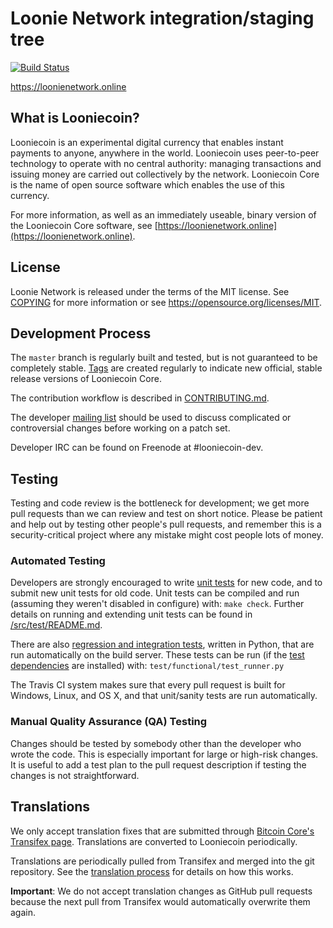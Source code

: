 Loonie Network integration/staging tree
=====================================

[![Build Status](https://travis-ci.org/looniecoin-project/looniecoin.svg?branch=master)](https://travis-ci.org/looniecoin-project/looniecoin)

https://loonienetwork.online

What is Looniecoin?
----------------

Looniecoin is an experimental digital currency that enables instant payments to
anyone, anywhere in the world. Looniecoin uses peer-to-peer technology to operate
with no central authority: managing transactions and issuing money are carried
out collectively by the network. Looniecoin Core is the name of open source
software which enables the use of this currency.

For more information, as well as an immediately useable, binary version of
the Looniecoin Core software, see [https://loonienetwork.online](https://loonienetwork.online).

License
-------

Loonie Network is released under the terms of the MIT license. See [COPYING](COPYING) for more
information or see https://opensource.org/licenses/MIT.

Development Process
-------------------

The `master` branch is regularly built and tested, but is not guaranteed to be
completely stable. [Tags](https://github.com/looniecoin/looniecoin/tags) are created
regularly to indicate new official, stable release versions of Looniecoin Core.

The contribution workflow is described in [CONTRIBUTING.md](CONTRIBUTING.md).

The developer [mailing list](https://groups.google.com/forum/#!forum/looniecoin-dev)
should be used to discuss complicated or controversial changes before working
on a patch set.

Developer IRC can be found on Freenode at #looniecoin-dev.

Testing
-------

Testing and code review is the bottleneck for development; we get more pull
requests than we can review and test on short notice. Please be patient and help out by testing
other people's pull requests, and remember this is a security-critical project where any mistake might cost people
lots of money.

### Automated Testing

Developers are strongly encouraged to write [unit tests](src/test/README.md) for new code, and to
submit new unit tests for old code. Unit tests can be compiled and run
(assuming they weren't disabled in configure) with: `make check`. Further details on running
and extending unit tests can be found in [/src/test/README.md](/src/test/README.md).

There are also [regression and integration tests](/test), written
in Python, that are run automatically on the build server.
These tests can be run (if the [test dependencies](/test) are installed) with: `test/functional/test_runner.py`

The Travis CI system makes sure that every pull request is built for Windows, Linux, and OS X, and that unit/sanity tests are run automatically.

### Manual Quality Assurance (QA) Testing

Changes should be tested by somebody other than the developer who wrote the
code. This is especially important for large or high-risk changes. It is useful
to add a test plan to the pull request description if testing the changes is
not straightforward.

Translations
------------

We only accept translation fixes that are submitted through [Bitcoin Core's Transifex page](https://www.transifex.com/projects/p/bitcoin/).
Translations are converted to Looniecoin periodically.

Translations are periodically pulled from Transifex and merged into the git repository. See the
[translation process](doc/translation_process.md) for details on how this works.

**Important**: We do not accept translation changes as GitHub pull requests because the next
pull from Transifex would automatically overwrite them again.
